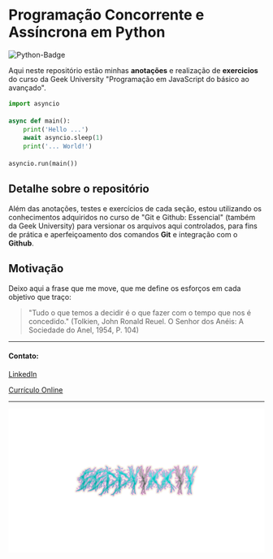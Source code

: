 # Programação Concorrente e Assíncrona em Python

<div>
<img src =
"https://img.shields.io/badge/python-3670A0?style=for-the-badge&logo=python&logoColor=ffdd54"
alt="Python-Badge">
</div>

Aqui neste repositório estão minhas **anotações** e realização de **exercicios** do curso da Geek University
"Programação em JavaScript do básico ao avançado".

```python
import asyncio

async def main():
    print('Hello ...')
    await asyncio.sleep(1)
    print('... World!')

asyncio.run(main())
```

## Detalhe sobre o repositório

Além das anotações, testes e exercícios de cada seção, estou utilizando os
conhecimentos adquiridos no curso de "Git e Github: Essencial" (também da Geek University)
para versionar os arquivos aqui controlados, para fins  de prática e aperfeiçoamento dos
comandos **Git** e integração com o **Github**.

## Motivação

Deixo aqui a frase que me move, que me define os esforços em cada objetivo que traço:

> "Tudo o que temos a decidir é o que fazer com o tempo que nos é concedido."
> (Tolkien, John Ronald Reuel. O Senhor dos Anéis: A Sociedade do Anel, 1954, P. 104)

---

#### Contato:

[LinkedIn](https://www.linkedin.com/in/eeddyyxxyy/ "Para contato profissional")

[Currículo Online](https://eddyyxxyy.github.io/#home "Realizado no curso de Git e Github: Essencial")

---

![Eddy](logo.png)
